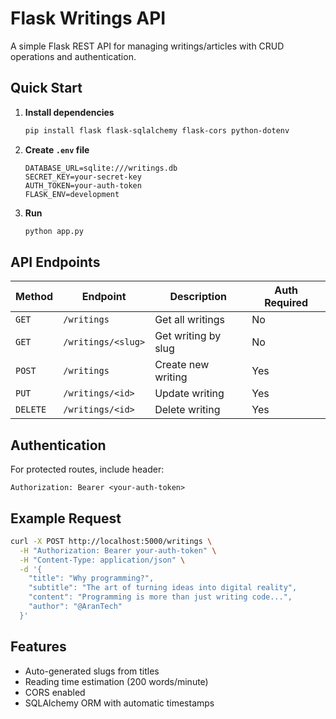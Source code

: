 # Flask Writings API

A simple Flask REST API for managing writings/articles with CRUD operations and authentication.

## Quick Start

1. **Install dependencies**
   ```bash
   pip install flask flask-sqlalchemy flask-cors python-dotenv
   ```

2. **Create `.env` file**
   ```env
   DATABASE_URL=sqlite:///writings.db
   SECRET_KEY=your-secret-key
   AUTH_TOKEN=your-auth-token
   FLASK_ENV=development
   ```

3. **Run**
   ```bash
   python app.py
   ```

## API Endpoints

| Method | Endpoint | Description | Auth Required |
|--------|----------|-------------|---------------|
| `GET` | `/writings` | Get all writings | No |
| `GET` | `/writings/<slug>` | Get writing by slug | No |
| `POST` | `/writings` | Create new writing | Yes |
| `PUT` | `/writings/<id>` | Update writing | Yes |
| `DELETE` | `/writings/<id>` | Delete writing | Yes |

## Authentication
For protected routes, include header:
```
Authorization: Bearer <your-auth-token>
```

## Example Request
```bash
curl -X POST http://localhost:5000/writings \
  -H "Authorization: Bearer your-auth-token" \
  -H "Content-Type: application/json" \
  -d '{
    "title": "Why programming?",
    "subtitle": "The art of turning ideas into digital reality",
    "content": "Programming is more than just writing code...",
    "author": "@AranTech"
  }'
```

## Features
- Auto-generated slugs from titles
- Reading time estimation (200 words/minute)
- CORS enabled
- SQLAlchemy ORM with automatic timestamps